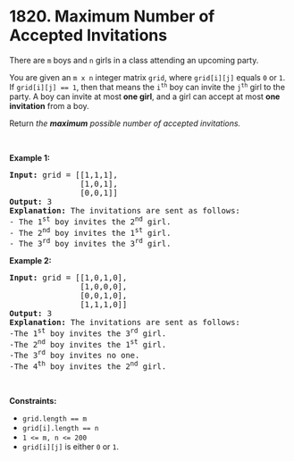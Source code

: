 # 1820. Maximum Number of Accepted Invitations

<p>There are <code>m</code> boys and <code>n</code> girls in a class attending an upcoming party.</p>

<p>You are given an <code>m x n</code> integer matrix <code>grid</code>, where <code>grid[i][j]</code> equals <code>0</code> or <code>1</code>. If <code>grid[i][j] == 1</code>, then that means the <code>i<sup>th</sup></code> boy can invite the <code>j<sup>th</sup></code> girl to the party. A boy can invite at most<strong> one girl</strong>, and a girl can accept at most <strong>one invitation</strong> from a boy.</p>

<p>Return <em>the <strong>maximum</strong> possible number of accepted invitations.</em></p>

<p>&nbsp;</p>
<p><strong class="example">Example 1:</strong></p>

<pre>
<strong>Input:</strong> grid = [[1,1,1],
               [1,0,1],
               [0,0,1]]
<strong>Output:</strong> 3<strong>
Explanation:</strong> The invitations are sent as follows:
- The 1<sup>st</sup> boy invites the 2<sup>nd</sup> girl.
- The 2<sup>nd</sup> boy invites the 1<sup>st</sup> girl.
- The 3<sup>rd</sup> boy invites the 3<sup>rd</sup> girl.</pre>

<p><strong class="example">Example 2:</strong></p>

<pre>
<strong>Input:</strong> grid = [[1,0,1,0],
               [1,0,0,0],
               [0,0,1,0],
               [1,1,1,0]]
<strong>Output:</strong> 3
<strong>Explanation:</strong> The invitations are sent as follows:
-The 1<sup>st</sup> boy invites the 3<sup>rd</sup> girl.
-The 2<sup>nd</sup> boy invites the 1<sup>st</sup> girl.
-The 3<sup>rd</sup> boy invites no one.
-The 4<sup>th</sup> boy invites the 2<sup>nd</sup> girl.</pre>

<p>&nbsp;</p>
<p><strong>Constraints:</strong></p>

<ul>
	<li><code>grid.length == m</code></li>
	<li><code>grid[i].length == n</code></li>
	<li><code>1 &lt;= m, n &lt;= 200</code></li>
	<li><code>grid[i][j]</code> is either <code>0</code> or <code>1</code>.</li>
</ul>
